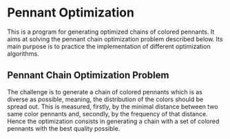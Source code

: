 # Pennant Optimization
This is a program for generating optimized chains of colored pennants. It aims at solving the pennant chain optimization problem described below. Its main purpose is to practice the implementation of different optimization algorithms.

## Pennant Chain Optimization Problem
The challenge is to generate a chain of colored pennants which is as diverse as possible, meaning, the distribution of the colors should be spread out.
This is measured, firstly, by the minimal distance between two same color pennants and, secondly, by the frequency of that distance.
Hence the optimization consists in generating a chain with a set of colored pennants with the best quality possible.
